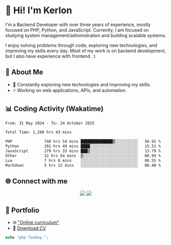 # 👋 Hi! I'm Kerlon

I'm a Backend Developer with over three years of experience, mostly focused on PHP, Python, and JavaScript. Currently, I am focused on studying system management/administration and building scalable systems.

I enjoy solving problems through code, exploring new technologies, and improving my skills every day. Most of my work is on backend development, but I also have experience with frontend. :)

## 🚀 About Me

* 🌱 Constantly exploring new technologies and improving my skills.
* ⚡ Working on web applications, APIs, and automation.

## 📊 Coding Activity (Wakatime)

<!--START_SECTION:waka-->

```txt
From: 31 May 2024 - To: 24 October 2025

Total Time: 1,288 hrs 43 mins

PHP              740 hrs 54 mins ██████████████▒░░░░░░░░░░   56.92 %
Python           201 hrs 49 mins ████░░░░░░░░░░░░░░░░░░░░░   15.51 %
JavaScript       179 hrs 33 mins ███▒░░░░░░░░░░░░░░░░░░░░░   13.79 %
Other            12 hrs 54 mins  ▒░░░░░░░░░░░░░░░░░░░░░░░░   00.99 %
Lua              7 hrs 8 mins    ░░░░░░░░░░░░░░░░░░░░░░░░░   00.55 %
Markdown         5 hrs 12 mins   ░░░░░░░░░░░░░░░░░░░░░░░░░   00.40 %
```

<!--END_SECTION:waka-->

## 🌐 Connect with me

<p align="center">
    <a href="https://www.linkedin.com/in/kerlon-fernandes"><img src="https://skillicons.dev/icons?i=linkedin" /></a>
    <a href="https://github.com/kerlonfernandes"><img src="https://skillicons.dev/icons?i=github" /></a>
</p>

## 📌 Portfolio

* 🌐 ["Online curriculum"](https://kerlon.com.br/)
* 📄 [Download CV](https://kerlon.com.br/assets/resumes/resume_en-us.pdf)

```php
echo "php fanboy.";
```
